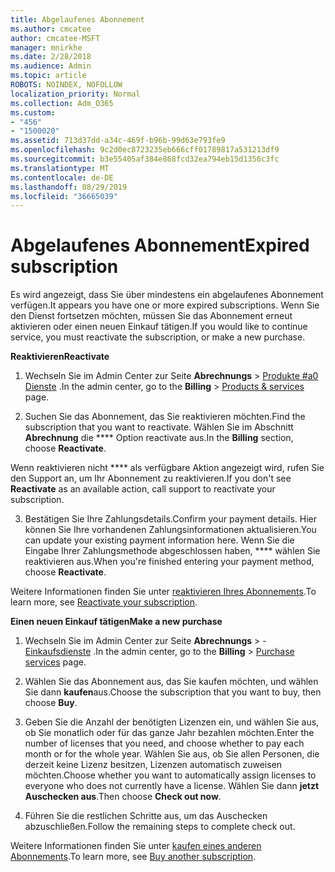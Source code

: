 ```yaml
---
title: Abgelaufenes Abonnement
ms.author: cmcatee
author: cmcatee-MSFT
manager: mnirkhe
ms.date: 2/28/2018
ms.audience: Admin
ms.topic: article
ROBOTS: NOINDEX, NOFOLLOW
localization_priority: Normal
ms.collection: Adm_O365
ms.custom:
- "456"
- "1500020"
ms.assetid: 713d37dd-a34c-469f-b96b-99d63e793fe9
ms.openlocfilehash: 9c2d0ec8723235eb666cff01789817a531213df9
ms.sourcegitcommit: b3e55405af384e868fcd32ea794eb15d1356c3fc
ms.translationtype: MT
ms.contentlocale: de-DE
ms.lasthandoff: 08/29/2019
ms.locfileid: "36665039"
---
```

# <a name="expired-subscription"></a><span data-ttu-id="2cb02-102">Abgelaufenes Abonnement</span><span class="sxs-lookup"><span data-stu-id="2cb02-102">Expired subscription</span></span>

<span data-ttu-id="2cb02-103">Es wird angezeigt, dass Sie über mindestens ein abgelaufenes Abonnement verfügen.</span><span class="sxs-lookup"><span data-stu-id="2cb02-103">It appears you have one or more expired subscriptions.</span></span> <span data-ttu-id="2cb02-104">Wenn Sie den Dienst fortsetzen möchten, müssen Sie das Abonnement erneut aktivieren oder einen neuen Einkauf tätigen.</span><span class="sxs-lookup"><span data-stu-id="2cb02-104">If you would like to continue service, you must reactivate the subscription, or make a new purchase.</span></span>
  
<span data-ttu-id="2cb02-105">**Reaktivieren**</span><span class="sxs-lookup"><span data-stu-id="2cb02-105">**Reactivate**</span></span>
  
1. <span data-ttu-id="2cb02-106">Wechseln Sie im Admin Center zur Seite **Abrechnungs** \> [Produkte #a0 Dienste](https://go.microsoft.com/fwlink/p/?linkid=842054) .</span><span class="sxs-lookup"><span data-stu-id="2cb02-106">In the admin center, go to the **Billing** \> [Products & services](https://go.microsoft.com/fwlink/p/?linkid=842054) page.</span></span>

2. <span data-ttu-id="2cb02-107">Suchen Sie das Abonnement, das Sie reaktivieren möchten.</span><span class="sxs-lookup"><span data-stu-id="2cb02-107">Find the subscription that you want to reactivate.</span></span> <span data-ttu-id="2cb02-108">Wählen Sie im Abschnitt **Abrechnung** die \*\*\*\* Option reactivate aus.</span><span class="sxs-lookup"><span data-stu-id="2cb02-108">In the **Billing** section, choose **Reactivate**.</span></span>

<span data-ttu-id="2cb02-109">Wenn reaktivieren nicht \*\*\*\* als verfügbare Aktion angezeigt wird, rufen Sie den Support an, um Ihr Abonnement zu reaktivieren.</span><span class="sxs-lookup"><span data-stu-id="2cb02-109">If you don't see **Reactivate** as an available action, call support to reactivate your subscription.</span></span>

3. <span data-ttu-id="2cb02-110">Bestätigen Sie Ihre Zahlungsdetails.</span><span class="sxs-lookup"><span data-stu-id="2cb02-110">Confirm your payment details.</span></span> <span data-ttu-id="2cb02-111">Hier können Sie Ihre vorhandenen Zahlungsinformationen aktualisieren.</span><span class="sxs-lookup"><span data-stu-id="2cb02-111">You can update your existing payment information here.</span></span> <span data-ttu-id="2cb02-112">Wenn Sie die Eingabe Ihrer Zahlungsmethode abgeschlossen haben, \*\*\*\* wählen Sie reaktivieren aus.</span><span class="sxs-lookup"><span data-stu-id="2cb02-112">When you're finished entering your payment method, choose **Reactivate**.</span></span>

<span data-ttu-id="2cb02-113">Weitere Informationen finden Sie unter [reaktivieren Ihres Abonnements](https://docs.microsoft.com/office365/admin/subscriptions-and-billing/reactivate-your-subscription).</span><span class="sxs-lookup"><span data-stu-id="2cb02-113">To learn more, see [Reactivate your subscription](https://docs.microsoft.com/office365/admin/subscriptions-and-billing/reactivate-your-subscription).</span></span>

<span data-ttu-id="2cb02-114">**Einen neuen Einkauf tätigen**</span><span class="sxs-lookup"><span data-stu-id="2cb02-114">**Make a new purchase**</span></span>
  
1. <span data-ttu-id="2cb02-115">Wechseln Sie im Admin Center zur Seite **Abrechnungs** \> - [Einkaufsdienste](https://go.microsoft.com/fwlink/p/?linkid=868433) .</span><span class="sxs-lookup"><span data-stu-id="2cb02-115">In the admin center, go to the **Billing** \> [Purchase services](https://go.microsoft.com/fwlink/p/?linkid=868433) page.</span></span>

2. <span data-ttu-id="2cb02-116">Wählen Sie das Abonnement aus, das Sie kaufen möchten, und wählen Sie dann **kaufen**aus.</span><span class="sxs-lookup"><span data-stu-id="2cb02-116">Choose the subscription that you want to buy, then choose **Buy**.</span></span>

3. <span data-ttu-id="2cb02-117">Geben Sie die Anzahl der benötigten Lizenzen ein, und wählen Sie aus, ob Sie monatlich oder für das ganze Jahr bezahlen möchten.</span><span class="sxs-lookup"><span data-stu-id="2cb02-117">Enter the number of licenses that you need, and choose whether to pay each month or for the whole year.</span></span> <span data-ttu-id="2cb02-118">Wählen Sie aus, ob Sie allen Personen, die derzeit keine Lizenz besitzen, Lizenzen automatisch zuweisen möchten.</span><span class="sxs-lookup"><span data-stu-id="2cb02-118">Choose whether you want to automatically assign licenses to everyone who does not currently have a license.</span></span> <span data-ttu-id="2cb02-119">Wählen Sie dann **jetzt Auschecken aus**.</span><span class="sxs-lookup"><span data-stu-id="2cb02-119">Then choose **Check out now**.</span></span>

4. <span data-ttu-id="2cb02-120">Führen Sie die restlichen Schritte aus, um das Auschecken abzuschließen.</span><span class="sxs-lookup"><span data-stu-id="2cb02-120">Follow the remaining steps to complete check out.</span></span>

<span data-ttu-id="2cb02-121">Weitere Informationen finden Sie unter [kaufen eines anderen Abonnements](https://docs.microsoft.com/office365/admin/subscriptions-and-billing/buy-another-subscription).</span><span class="sxs-lookup"><span data-stu-id="2cb02-121">To learn more, see [Buy another subscription](https://docs.microsoft.com/office365/admin/subscriptions-and-billing/buy-another-subscription).</span></span>